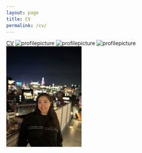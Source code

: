 ```yaml
---
layout: page
title: CV
permalink: /cv/
---
```


[CV](https://github.com/enachia/website/blob/main/files/EnaChiaCV.pdf)
![profilepicture](website/assets/profilePic.jpg)
![profilepicture](/wesbite/assets/profilePic.jpg)
![profilepicture](./website/assets/profilePic.jpg)
<img src="https://github.com/enachia/website/blob/58174e08d7f00dea51f750067370d7e2a1af24d6/assets/profilePic.jpg" alt="My Picture" width="200" style="float: left; margin-right: 10px;">


